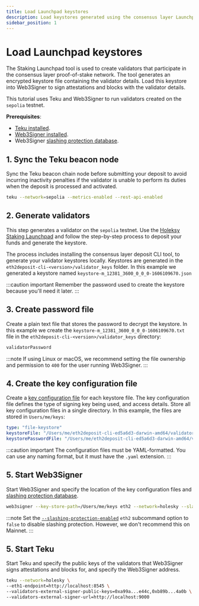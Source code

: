 ```yaml
---
title: Load Launchpad keystores
description: Load keystores generated using the consensus layer Launchpad tool.
sidebar_position: 1
---
```


# Load Launchpad keystores

The Staking Launchpad tool is used to create validators that participate in the consensus layer
proof-of-stake network. The tool generates an encrypted keystore file containing the validator details.
Load this keystore into Web3Signer to sign attestations and blocks with the validator details.

This tutorial uses Teku and Web3Signer to run validators created on the `sepolia` testnet.

**Prerequisites**:

- [Teku installed].
- [Web3Signer installed].
- Web3Signer [slashing protection database].

## 1. Sync the Teku beacon node

Sync the Teku beacon chain node before submitting your deposit to avoid incurring inactivity
penalties if the validator is unable to perform its duties when the deposit is processed and activated.

```bash
teku --network=sepolia --metrics-enabled --rest-api-enabled
```

## 2. Generate validators

This step generates a validator on the `sepolia` testnet.
Use the [Holeksy Staking Launchpad](https://holesky.launchpad.ethereum.org/en/) and follow the
step-by-step process to deposit your funds and generate the keystore.

The process includes installing the consensus layer deposit CLI tool, to generate your validator
keystores locally.
Keystores are generated in the `eth2deposit-cli-<version>/validator_keys` folder.
In this example we generated a keystore named `keystore-m_12381_3600_0_0_0-1606109670.json`

:::caution important
Remember the password used to create the keystore because you'll need it later.
:::

## 3. Create password file

Create a plain text file that stores the password to decrypt the keystore.
In this example we create the `keystore-m_12381_3600_0_0_0-1606109670.txt` file in the
`eth2deposit-cli-<version>/validator_keys` directory:

```txt title="keystore-m_12381_3600_0_0_0-1606109670.txt"
validatorPassword
```

:::note
If using Linux or macOS, we recommend setting the file ownership and permission to `400` for
the user running Web3Signer.
:::

## 4. Create the key configuration file

Create a [key configuration file] for each keystore file.
The key configuration file defines the type of signing key being used, and access details.
Store all key configuration files in a single directory.
In this example, the files are stored in `Users/me/keys`:

```yaml title="validator.yaml"
type: "file-keystore"
keystoreFile: "/Users/me/eth2deposit-cli-ed5a6d3-darwin-amd64/validator_keys/validator_keys/keystore-m_12381_3600_0_0_0-1606109670.json"
keystorePasswordFile: "/Users/me/eth2deposit-cli-ed5a6d3-darwin-amd64/validator_keys/validator_keys/keystore-m_12381_3600_0_0_0-1606109670.txt"
```

:::caution important
The configuration files must be YAML-formatted.
You can use any naming format, but it must have the `.yaml` extension.
:::

## 5. Start Web3Signer

Start Web3Signer and specify the location of the key configuration files and [slashing protection database].

```bash
web3signer --key-store-path=/Users/me/keys eth2 --network=holesky --slashing-protection-db-url="jdbc:postgresql://localhost/web3signer" --slashing-protection-db-username=postgres --slashing-protection-db-password=password
```

:::note
Set the [`--slashing-protection-enabled`](../reference/cli/subcommands.md#slashing-protection-enabled)
`eth2` subcommand option to `false` to disable slashing protection.
However, we don't recommend this on Mainnet.
:::

## 5. Start Teku

Start Teku and specify the public keys of the validators that Web3Signer signs attestations and
blocks for, and specify the Web3Signer address.

```bash
teku --network=holesky \
--eth1-endpoint=http://localhost:8545 \
--validators-external-signer-public-keys=0xa99a...e44c,0xb89b...4a0b \
--validators-external-signer-url=http://localhost:9000
```

<!-- links -->

[Teku installed]: https://docs.teku.consensys.net/get-started/install/install-binaries
[Web3Signer installed]: ../get-started/install-binaries.md
[slashing protection database]: ../how-to/configure-slashing-protection.md
[key configuration file]: ../reference/key-config-file-params.md
